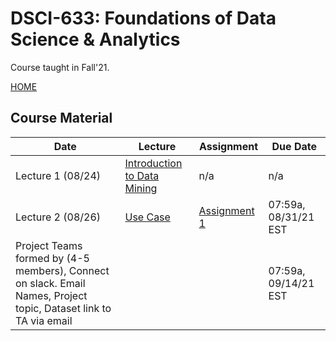# DSCI-633: Foundations of Data Science & Analytics
Course taught in Fall'21.

[HOME](https://github.com/aiforsec/RIT-DSCI-633-FDS)
## Course Material
| Date | Lecture | Assignment | Due Date | 
|------|-------|------------|----------|
| Lecture 1 (08/24)| [Introduction to Data Mining](https://github.com/aiforsec/RIT-DSCI-633-FDS/blob/main/Syllabus/Lecture01/Lec01.pptx) | n/a | n/a |
| Lecture 2 (08/26)| [Use Case](https://github.com/aiforsec/RIT-DSCI-633-FDS/blob/main/Syllabus/Lecture02/Lec02_CaseStudy.pptx) | [Assignment 1](https://github.com/aiforsec/RIT-DSCI-633-FDS/blob/main/Syllabus/Lecture02/Assignment_Lec02.pptx) | 07:59a, 08/31/21 EST |
| Project Teams formed by (4-5 members), Connect on slack. Email Names, Project topic, Dataset link to TA via email| | |07:59a, 09/14/21 EST|



